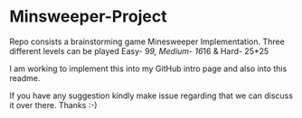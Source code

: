 # Minsweeper-Project

Repo consists a brainstorming game Minesweeper Implementation. Three different levels can be played Easy- 9*9, Medium- 16*16 & Hard- 25*25

I am working to implement this into my GitHub intro page and also into this readme.

If you have any suggestion kindly make issue regarding that we can discuss it over there. Thanks :-)

